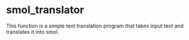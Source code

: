 # smol_translator
This function is a simple text translation program that takes input text and translates it into smol.
